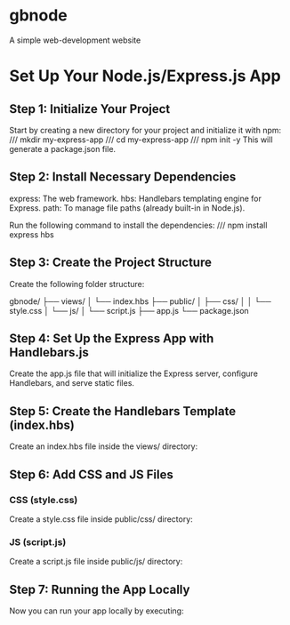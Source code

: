 # gbnode

A simple web-development website

# Set Up Your Node.js/Express.js App

## Step 1: Initialize Your Project

Start by creating a new directory for your project and initialize it with npm:
/// mkdir my-express-app
/// cd my-express-app
/// npm init -y
This will generate a package.json file.

## Step 2: Install Necessary Dependencies

express: The web framework.
hbs: Handlebars templating engine for Express.
path: To manage file paths (already built-in in Node.js).

Run the following command to install the dependencies:
/// npm install express hbs

## Step 3: Create the Project Structure

Create the following folder structure:

gbnode/
├── views/
│ └── index.hbs
├── public/
│ ├── css/
│ │ └── style.css
│ └── js/
│ └── script.js
├── app.js
└── package.json

## Step 4: Set Up the Express App with Handlebars.js

Create the app.js file that will initialize the Express server, configure Handlebars, and serve static files.

## Step 5: Create the Handlebars Template (index.hbs)

Create an index.hbs file inside the views/ directory:

## Step 6: Add CSS and JS Files

### CSS (style.css)

Create a style.css file inside public/css/ directory:

### JS (script.js)

Create a script.js file inside public/js/ directory:

## Step 7: Running the App Locally

Now you can run your app locally by executing:
